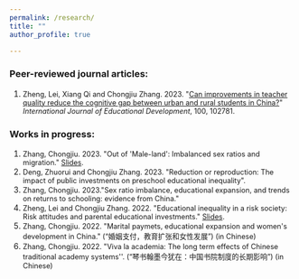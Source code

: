 ```yaml
---
permalink: /research/
title: ""
author_profile: true

---
```


### Peer-reviewed journal articles:
1. <span style="font-size:0.9em;">Zheng, Lei, Xiang Qi and Chongjiu Zhang. 2023. "[Can improvements in teacher quality reduce the cognitive gap between urban and rural students in China?](https://www.sciencedirect.com/science/article/abs/pii/S0738059323000573)" *International Journal of Educational Development*, 100, 102781.

### Works in progress:
1. <span style="font-size:0.9em;">Zhang, Chongjiu. 2023. "Out of 'Male-land': Imbalanced sex ratios and migration."
   [Slides](http://zhangchongjiu.github.io/assets/slides/Slides_Out_of_Male_land_230818.pdf).
1. <span style="font-size:0.9em;">Deng, Zhuorui and Chongjiu Zhang. 2023. "Reduction or reproduction: The impact of public investments on preschool educational inequality".
1. <span style="font-size:0.9em;">Zhang, Chongjiu. 2023."Sex ratio imbalance, educational expansion, and trends on returns to schooling: evidence from China."
1. <span style="font-size:0.9em;">Zheng, Lei and Chongjiu Zhang. 2022. "Educational inequality in a risk society: Risk attitudes and parental educational investments​."
   [Slides](http://zhangchongjiu.github.io/assets/slides/Slides_Risk_attitude_Educational_investments_221217.pdf).
1. <span style="font-size:0.9em;">Zhang, Chongjiu. 2022. "Marital paymets, educational expansion and women's development in China." (“婚姻支付，教育扩张和女性发展”) (in Chinese)
1. <span style="font-size:0.9em;">Zhang, Chongjiu. 2022. "Viva la academia: The long term effects of Chinese traditional academy systems''. (“琴书翰墨今犹在：中国书院制度的长期影响”) (in Chinese)

